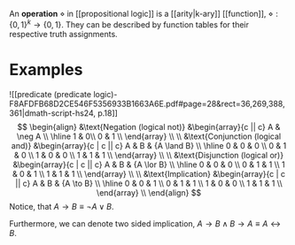 
An **operation** $\diamond$ in [[propositional logic]] is a [[arity|k-ary]] [[function]], $\diamond :\{0,1\}^k\to\{0,1\}$.
They can be described by function tables for their respective truth assignments.


# Examples
![[predicate (predicate logic)-F8AFDFB68D2CE546F5356933B1663A6E.pdf#page=28&rect=36,269,388,361|dmath-script-hs24, p.18]]
$$
\begin{align}
&\text{Negation (logical not)}
&\begin{array}{c || c}
A & \neg A \\
\hline
1 & 0\\
0 & 1 \\
\end{array} \\
\\
&\text{Conjunction (logical and)}
&\begin{array}{c | c || c}
A & B & {A \land B} \\
\hline
0 & 0 & 0 \\
0 & 1 & 0 \\
1 & 0 & 0 \\
1 & 1 & 1 \\
\end{array} \\
\\
&\text{Disjunction (logical or)}
&\begin{array}{c | c || c}
A & B & {A \lor B} \\
\hline
0 & 0 & 0 \\
0 & 1 & 1 \\
1 & 0 & 1 \\
1 & 1 & 1 \\
\end{array} \\
\\
&\text{Implication}
&\begin{array}{c | c || c}
A & B & {A \to B} \\
\hline
0 & 0 & 1 \\
0 & 1 & 1 \\
1 & 0 & 0 \\
1 & 1 & 1 \\
\end{array} \\
\end{align}
$$
Notice, that $A\to B \equiv \neg A \lor B$.

Furthermore, we can denote two sided implication, $A\to B \land B \to A \equiv A\leftrightarrow B$. 
